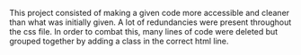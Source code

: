 This project consisted of making a given code more accessible and cleaner than what was initially given.
A lot of redundancies were present throughout the css file.  In order to combat this, many lines of code were deleted but grouped together by adding a class in the correct html line.

